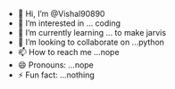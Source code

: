 - 👋 Hi, I’m @Vishal90890
- 👀 I’m interested in ... coding
- 🌱 I’m currently learning ... to make jarvis
- 💞️ I’m looking to collaborate on ...python
- 📫 How to reach me ...nope
- 😄 Pronouns: ...nope
- ⚡ Fun fact: ...nothing

<!---
Vishal90890/Vishal90890 is a ✨ special ✨ repository because its `README.md` (this file) appears on your GitHub profile.
You can click the Preview link to take a look at your changes.
--->
